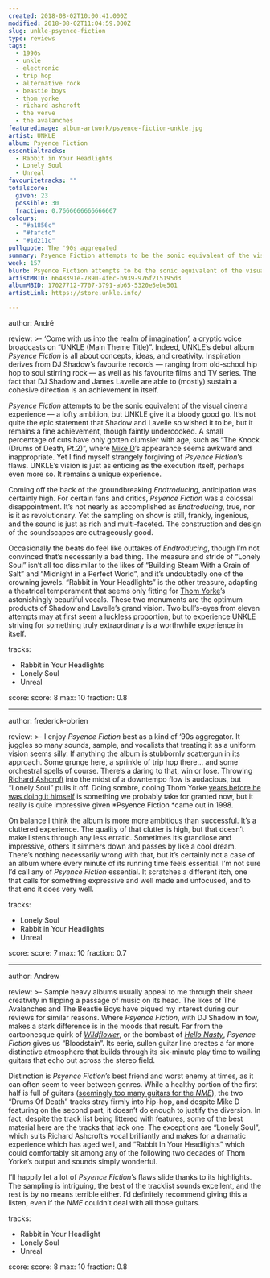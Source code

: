 ```yaml
---
created: 2018-08-02T10:00:41.000Z
modified: 2018-08-02T11:04:59.000Z
slug: unkle-psyence-fiction
type: reviews
tags:
  - 1990s
  - unkle
  - electronic
  - trip hop
  - alternative rock
  - beastie boys
  - thom yorke
  - richard ashcroft
  - the verve
  - the avalanches
featuredimage: album-artwork/psyence-fiction-unkle.jpg
artist: UNKLE
album: Psyence Fiction
essentialtracks:
  - Rabbit in Your Headlights
  - Lonely Soul
  - Unreal
favouritetracks: ""
totalscore:
  given: 23
  possible: 30
  fraction: 0.7666666666666667
colours:
  - "#a1856c"
  - "#fafcfc"
  - "#1d211c"
pullquote: The '90s aggregated
summary: Psyence Fiction attempts to be the sonic equivalent of the visual cinema experience — a lofty ambition, but UNKLE give it a bloody good go. It’s not quite the epic statement that Shadow and Lavelle so wished it to be, but it remains a fine achievement.
week: 157
blurb: Psyence Fiction attempts to be the sonic equivalent of the visual cinema experience — a lofty ambition, but UNKLE give it a bloody good go.
artistMBID: 6648391e-7890-4f6c-b939-976f215195d3
albumMBID: 17027712-7707-3791-ab65-5320e5ebe501
artistLink: https://store.unkle.info/

---
```


author: André

review: >-
  ‘Come with us into the realm of imagination’, a cryptic voice broadcasts on “UNKLE (Main Theme Title)”. Indeed, UNKLE’s debut album *Psyence Fiction* is all about concepts, ideas, and creativity. Inspiration derives from DJ Shadow’s favourite records — ranging from old-school hip hop to soul stirring rock — as well as his favourite films and TV series. The fact that DJ Shadow and James Lavelle are able to (mostly) sustain a cohesive direction is an achievement in itself. 
  
  *Psyence Fiction* attempts to be the sonic equivalent of the visual cinema experience — a lofty ambition, but UNKLE give it a bloody good go. It’s not quite the epic statement that Shadow and Lavelle so wished it to be, but it remains a fine achievement, though faintly undercooked. A small percentage of cuts have only gotten clumsier with age, such as “The Knock (Drums of Death, Pt.2)”, where [Mike D](/reviews/beastie-boys-hello-nasty/)’s appearance seems awkward and inappropriate. Yet I find myself strangely forgiving of *Psyence Fiction*’s flaws. UNKLE’s vision is just as enticing as the execution itself, perhaps even more so. It remains a unique experience.

  Coming off the back of the groundbreaking *Endtroducing*, anticipation was certainly high. For certain fans and critics, *Psyence Fiction* was a colossal disappointment. It’s not nearly as accomplished as *Endtroducing*, true, nor is it as revolutionary. Yet the sampling on show is still, frankly, ingenious, and the sound is just as rich and multi-faceted. The construction and design of the soundscapes are outrageously good. 
  
  Occasionally the beats do feel like outtakes of *Endtroducing*, though I’m not convinced that’s necessarily a bad thing. The measure and stride of “Lonely Soul” isn’t all too dissimilar to the likes of “Building Steam With a Grain of Salt” and “Midnight in a Perfect World”, and it’s undoubtedly one of the crowning jewels. “Rabbit in Your Headlights” is the other treasure, adapting a theatrical temperament that seems only fitting for [Thom Yorke](/reviews/thom-yorke-the-eraser/)’s astonishingly beautiful vocals. These two monuments are the optimum products of Shadow and Lavelle’s grand vision. Two bull’s-eyes from eleven attempts may at first seem a luckless proportion, but to experience UNKLE striving for something truly extraordinary is a worthwhile experience in itself.

tracks:
  - Rabbit in Your Headlights
  - ­­Lonely Soul
  - ­­Unreal

score:
  score: 8
  max: 10
  fraction: 0.8

---
author: frederick-obrien

review: >-
  I enjoy *Psyence Fiction* best as a kind of ‘90s aggregator. It juggles so many sounds, sample, and vocalists that treating it as a uniform vision seems silly. If anything the album is stubbornly scattergun in its approach. Some grunge here, a sprinkle of trip hop there… and some orchestral spells of course. There’s a daring to that, win or lose. Throwing [Richard Ashcroft](/reviews/the-verve-urban-hymns/) into the midst of a downtempo flow is audacious, but “Lonely Soul” pulls it off. Doing sombre, cooing Thom Yorke [years before he was doing it himself](/reviews/thom-yorke-the-eraser/>) is something we probably take for granted now, but it really is quite impressive given *Psyence Fiction *came out in 1998.

  On balance I think the album is more more ambitious than successful. It’s a cluttered experience. The quality of that clutter is high, but that doesn’t make listens through any less erratic. Sometimes it’s grandiose and impressive, others it simmers down and passes by like a cool dream. There’s nothing necessarily wrong with that, but it’s certainly not a case of an album where every minute of its running time feels essential. I’m not sure I’d call any of *Psyence Fiction* essential. It scratches a different itch, one that calls for something expressive and well made and unfocused, and to that end it does very well.

tracks:
  - Lonely Soul
  - ­­Rabbit in Your Headlights
  - ­­Unreal

score:
  score: 7
  max: 10
  fraction: 0.7

---
author: Andrew

review: >-
  Sample heavy albums usually appeal to me through their sheer creativity in flipping a passage of music on its head. The likes of The Avalanches and The Beastie Boys have piqued my interest during our reviews for similar reasons. Where *Psyence Fiction*, with DJ Shadow in tow, makes a stark difference is in the moods that result. Far from the cartoonesque quirk of [*Wildflower*](<reviews/the-avalanches-wildflower/>), or the bombast of [*Hello Nasty*](<reviews/beastie-boys-hello-nasty/>), *Psyence Fiction* gives us “Bloodstain”. Its eerie, sullen guitar line creates a far more distinctive atmosphere that builds through its six-minute play time to wailing guitars that echo out across the stereo field. 
  
  Distinction is *Psyence Fiction*’s best friend and worst enemy at times, as it can often seem to veer between genres. While a healthy portion of the first half is full of guitars ([seemingly too many guitars for the *NME*](https://web.archive.org/web/20000615085934/http://www.nme.com/reviews/reviews/19980719150825reviews.html)), the two “Drums Of Death” tracks stray firmly into hip-hop, and despite Mike D featuring on the second part, it doesn’t do enough to justify the diversion. In fact, despite the track list being littered with features, some of the best material here are the tracks that lack one. The exceptions are “Lonely Soul”, which suits Richard Ashcroft’s vocal brilliantly and makes for a dramatic experience which has aged well, and “Rabbit In Your Headlights” which could comfortably sit among any of the following two decades of Thom Yorke’s output and sounds simply wonderful. 
  
  I’ll happily let a lot of *Psyence Fiction*’s flaws slide thanks to its highlights. The sampling is intriguing, the best of the tracklist sounds excellent, and the rest is by no means terrible either. I’d definitely recommend giving this a listen, even if the *NME* couldn’t deal with all those guitars.

tracks:
  - Rabbit in Your Headlight
  - ­­Lonely Soul
  - ­­Unreal
  
score:
  score: 8
  max: 10
  fraction: 0.8
